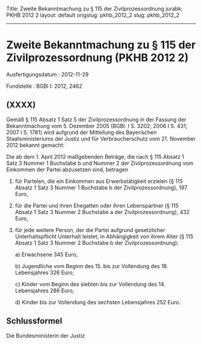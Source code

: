Title: Zweite Bekanntmachung zu § 115 der Zivilprozessordnung
jurabk: PKHB 2012 2
layout: default
origslug: pkhb_2012_2
slug: pkhb_2012_2

---

# Zweite Bekanntmachung zu § 115 der Zivilprozessordnung (PKHB 2012 2)

Ausfertigungsdatum
:   2012-11-29

Fundstelle
:   BGBl I: 2012, 2462


## (XXXX)

Gemäß § 115 Absatz 1 Satz 5 der Zivilprozessordnung in der Fassung der
Bekanntmachung vom 5. Dezember 2005 (BGBl. I S. 3202; 2006 I S. 431;
2007 I S. 1781) wird aufgrund der Mitteilung des Bayerischen
Staatsministeriums der Justiz und für Verbraucherschutz vom 21.
November 2012 bekannt gemacht:

Die ab dem 1. April 2012 maßgebenden Beträge, die nach § 115 Absatz 1
Satz 3 Nummer 1 Buchstabe b und Nummer 2 der Zivilprozessordnung vom
Einkommen der Partei abzusetzen sind, betragen

1.  für Parteien, die ein Einkommen aus Erwerbstätigkeit erzielen (§ 115
    Absatz 1 Satz 3 Nummer 1 Buchstabe b der Zivilprozessordnung), 197
    Euro,


2.  für die Partei und ihren Ehegatten oder ihren Lebenspartner (§ 115
    Absatz 1 Satz 3 Nummer 2 Buchstabe a der Zivilprozessordnung), 432
    Euro,


3.  für jede weitere Person, der die Partei aufgrund gesetzlicher
    Unterhaltspflicht Unterhalt leistet, in Abhängigkeit von ihrem Alter
    (§ 115 Absatz 1 Satz 3 Nummer 2 Buchstabe b der Zivilprozessordnung):

    a)  Erwachsene 345 Euro,


    b)  Jugendliche vom Beginn des 15. bis zur Vollendung des 18. Lebensjahres
        326 Euro,


    c)  Kinder vom Beginn des siebten bis zur Vollendung des 14. Lebensjahres
        286 Euro,


    d)  Kinder bis zur Vollendung des sechsten Lebensjahres 252 Euro.








## Schlussformel

Die Bundesministerin der Justiz

